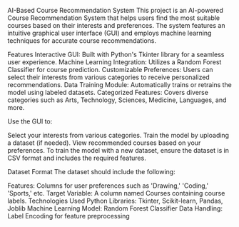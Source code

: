 AI-Based Course Recommendation System
This project is an AI-powered Course Recommendation System that helps users find the most suitable courses based on their interests and preferences. The system features an intuitive graphical user interface (GUI) and employs machine learning techniques for accurate course recommendations.

Features
Interactive GUI: Built with Python's Tkinter library for a seamless user experience.
Machine Learning Integration: Utilizes a Random Forest Classifier for course prediction.
Customizable Preferences: Users can select their interests from various categories to receive personalized recommendations.
Data Training Module: Automatically trains or retrains the model using labeled datasets.
Categorized Features: Covers diverse categories such as Arts, Technology, Sciences, Medicine, Languages, and more.

Use the GUI to:

Select your interests from various categories.
Train the model by uploading a dataset (if needed).
View recommended courses based on your preferences.
To train the model with a new dataset, ensure the dataset is in CSV format and includes the required features.

Dataset Format
The dataset should include the following:

Features: Columns for user preferences such as 'Drawing,' 'Coding,' 'Sports,' etc.
Target Variable: A column named Courses containing course labels.
Technologies Used
Python Libraries: Tkinter, Scikit-learn, Pandas, Joblib
Machine Learning Model: Random Forest Classifier
Data Handling: Label Encoding for feature preprocessing
